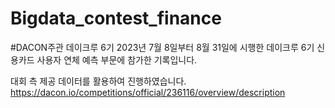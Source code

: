# Bigdata_contest_finance

#DACON주관 데이크루 6기
2023년 7월 8일부터 8월 31일에 시행한 데이크루 6기 신용카드 사용자 연체 예측 부문에 참가한 기록입니다.

대회 측 제공 데이터를 활용하여 진행하였습니다.
https://dacon.io/competitions/official/236116/overview/description
